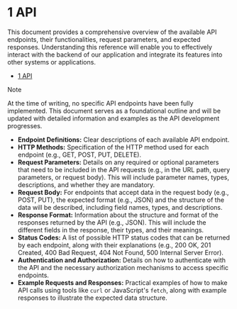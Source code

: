 # 1 API
This document provides a comprehensive overview of the available API endpoints, their functionalities, request parameters, and expected responses. Understanding this reference will enable you to effectively interact with the backend of our application and integrate its features into other systems or applications.

- [1 API](#1-api)


> [!NOTE]
> At the time of writing, no specific API endpoints have been fully implemented. This document serves as a foundational outline and will be updated with detailed information and examples as the API development progresses.

- **Endpoint Definitions:** Clear descriptions of each available API endpoint.
- **HTTP Methods:** Specification of the HTTP method used for each endpoint (e.g., GET, POST, PUT, DELETE).
- **Request Parameters:** Details on any required or optional parameters that need to be included in the API requests (e.g., in the URL path, query parameters, or request body). This will include parameter names, types, descriptions, and whether they are mandatory.
- **Request Body:** For endpoints that accept data in the request body (e.g., POST, PUT), the expected format (e.g., JSON) and the structure of the data will be described, including field names, types, and descriptions.
- **Response Format:** Information about the structure and format of the responses returned by the API (e.g., JSON). This will include the different fields in the response, their types, and their meanings.
- **Status Codes:** A list of possible HTTP status codes that can be returned by each endpoint, along with their explanations (e.g., 200 OK, 201 Created, 400 Bad Request, 404 Not Found, 500 Internal Server Error).
- **Authentication and Authorization:** Details on how to authenticate with the API and the necessary authorization mechanisms to access specific endpoints.
- **Example Requests and Responses:** Practical examples of how to make API calls using tools like `curl` or JavaScript's `fetch`, along with example responses to illustrate the expected data structure.
